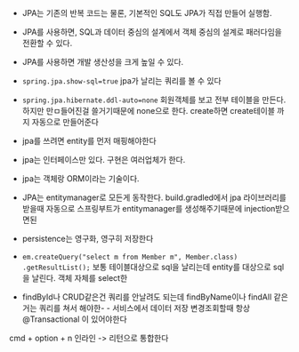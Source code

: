 - JPA는 기존의 반복 코드는 물론, 기본적인 SQL도 JPA가 직접 만들어 실행함.
- JPA를 사용하면, SQL과 데이터 중심의 설계에서 객체 중심의 설계로 패러다임을 전환할 수 있다.
- JPA를 사용하면 개발 생산성을 크게 높일 수 있다.

- `spring.jpa.show-sql=true` jpa가 날리는 쿼리를 볼 수 있다
- `spring.jpa.hibernate.ddl-auto=none` 회원객체를 보고 전부 테이블을 만든다. 하지만 만ㅁ들어진걸 쓸거기때문에 none으로 한다. create하면 create테이블 까지 자동으로 만들어준다

- jpa를 쓰려면 entity를 먼저 매핑해야한다
- jpa는 인터페이스만 있다. 구현은 여러업체가 한다.
- jpa는 객체랑 ORM이라는 기술이다.
- JPA는 entitymanager로 모든게 동작한다. build.gradled에서 jpa 라이브러리를 받을때 자동으로 스프링부트가 entitymanager를 생성해주기때문에 injection받으면된

- persistence는 영구화, 영구히 저장한다
- `em.createQuery("select m from Member m", Member.class)
                .getResultList();` 보통 테이블대상으로 sql을 날리는데 entity를 대상으로 sql을 날린다. 객체 자체를 select한
- findById나 CRUD같은건 쿼리를 안날려도 되는데 findByName이나 findAll 같은거는 쿼리를 쳐서 해야한- - 서비스에서 데이터 저장 변경조회할때 항상 @Transactional 이 있어야한다


cmd + option + n 인라인 -> 리턴으로 통합한다
